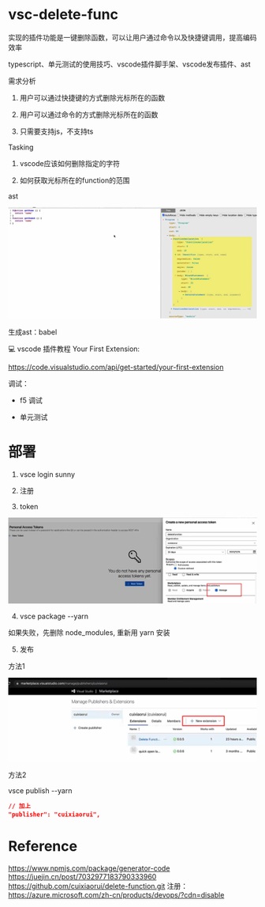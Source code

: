 # vsc-delete-func

实现的插件功能是一键删除函数，可以让用户通过命令以及快捷键调用，提高编码效率

typescript、单元测试的使用技巧、vscode插件脚手架、vscode发布插件、ast 

需求分析

1. 用户可以通过快捷键的方式删除光标所在的函数

2. 用户可以通过命令的方式删除光标所在的函数

3. 只需要支持js，不支持ts

Tasking

1. vscode应该如何删除指定的字符

2. 如何获取光标所在的function的范围

ast

![](assets/2022-12-05-17-26-43.png)

生成ast：babel

💻 vscode 插件教程 Your First Extension:

https://code.visualstudio.com/api/get-started/your-first-extension


调试：

- f5 调试

- 单元测试


# 部署

1. vsce login sunny

2. 注册

3. token

![](assets/2022-12-05-21-45-50.png)

4. vsce package --yarn

如果失败，先删除 node_modules, 重新用 yarn 安装

5. 发布

方法1

![](assets/2022-12-05-21-48-52.png)

方法2

vsce publish --yarn

```json
// 加上 
"publisher": "cuixiaorui",
```

# Reference

https://www.npmjs.com/package/generator-code
https://juejin.cn/post/7032977183790333960
https://github.com/cuixiaorui/delete-function.git
注册：https://azure.microsoft.com/zh-cn/products/devops/?cdn=disable
